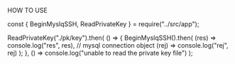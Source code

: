 HOW TO USE

const { BeginMyslqSSH, ReadPrivateKey } = require("../src/app");

ReadPrivateKey("./pk/key").then(
() => {
BeginMyslqSSH().then(
(res) => console.log("res", res), // mysql connection object
(rej) => console.log("rej", rej)
);
},
() => console.log("unable to read the private key file")
);
